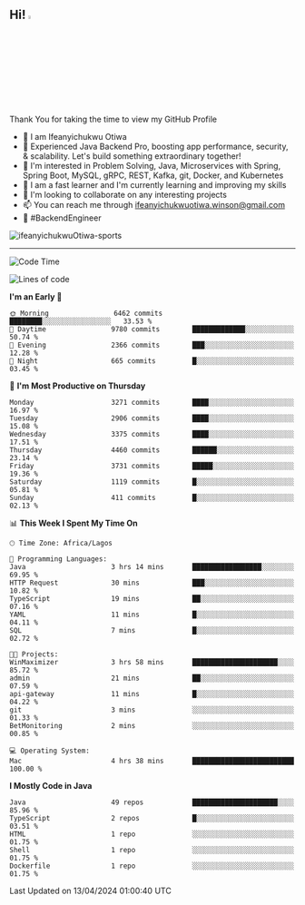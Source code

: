 <!-- BLOG-POST-LIST:START --><!-- BLOG-POST-LIST:END -->

## Hi! <img src="https://media.giphy.com/media/hvRJCLFzcasrR4ia7z/giphy.gif" width="4%"> 

Thank You for taking the time to view my GitHub Profile

- 👋 I am Ifeanyichukwu Otiwa
- 🚀 Experienced Java Backend Pro, boosting app performance, security, & scalability. Let's build something extraordinary together!
- 👀 I'm interested in Problem Solving, Java, Microservices with Spring, Spring Boot, MySQL, gRPC, REST, Kafka, git, Docker, and Kubernetes
- 🌱 I am a fast learner and I'm currently learning and improving my skills
- 💞️ I'm looking to collaborate on any interesting projects
- 📫 You can reach me through ifeanyichukwuotiwa.winson@gmail.com
- 🚀 #BackendEngineer

<p align="left" marginTop="10px"> <img src="https://komarev.com/ghpvc/?username=ifeanyichukwuOtiwa-sports&label=Profile%20views&color=0e75b6&style=for-the-badge" alt="ifeanyichukwuOtiwa-sports" /> </p>

***

<!--START_SECTION:waka-->
![Code Time](http://img.shields.io/badge/Code%20Time-2%2C382%20hrs%2046%20mins-blue)

![Lines of code](https://img.shields.io/badge/From%20Hello%20World%20I%27ve%20Written-4.7%20million%20lines%20of%20code-blue)

**I'm an Early 🐤** 

```text
🌞 Morning                6462 commits        ████████░░░░░░░░░░░░░░░░░   33.53 % 
🌆 Daytime                9780 commits        █████████████░░░░░░░░░░░░   50.74 % 
🌃 Evening                2366 commits        ███░░░░░░░░░░░░░░░░░░░░░░   12.28 % 
🌙 Night                  665 commits         █░░░░░░░░░░░░░░░░░░░░░░░░   03.45 % 
```
📅 **I'm Most Productive on Thursday** 

```text
Monday                   3271 commits        ████░░░░░░░░░░░░░░░░░░░░░   16.97 % 
Tuesday                  2906 commits        ████░░░░░░░░░░░░░░░░░░░░░   15.08 % 
Wednesday                3375 commits        ████░░░░░░░░░░░░░░░░░░░░░   17.51 % 
Thursday                 4460 commits        ██████░░░░░░░░░░░░░░░░░░░   23.14 % 
Friday                   3731 commits        █████░░░░░░░░░░░░░░░░░░░░   19.36 % 
Saturday                 1119 commits        █░░░░░░░░░░░░░░░░░░░░░░░░   05.81 % 
Sunday                   411 commits         █░░░░░░░░░░░░░░░░░░░░░░░░   02.13 % 
```


📊 **This Week I Spent My Time On** 

```text
🕑︎ Time Zone: Africa/Lagos

💬 Programming Languages: 
Java                     3 hrs 14 mins       █████████████████░░░░░░░░   69.95 % 
HTTP Request             30 mins             ███░░░░░░░░░░░░░░░░░░░░░░   10.82 % 
TypeScript               19 mins             ██░░░░░░░░░░░░░░░░░░░░░░░   07.16 % 
YAML                     11 mins             █░░░░░░░░░░░░░░░░░░░░░░░░   04.11 % 
SQL                      7 mins              █░░░░░░░░░░░░░░░░░░░░░░░░   02.72 % 

🐱‍💻 Projects: 
WinMaximizer             3 hrs 58 mins       █████████████████████░░░░   85.72 % 
admin                    21 mins             ██░░░░░░░░░░░░░░░░░░░░░░░   07.59 % 
api-gateway              11 mins             █░░░░░░░░░░░░░░░░░░░░░░░░   04.22 % 
git                      3 mins              ░░░░░░░░░░░░░░░░░░░░░░░░░   01.33 % 
BetMonitoring            2 mins              ░░░░░░░░░░░░░░░░░░░░░░░░░   00.85 % 

💻 Operating System: 
Mac                      4 hrs 38 mins       █████████████████████████   100.00 % 
```

**I Mostly Code in Java** 

```text
Java                     49 repos            █████████████████████░░░░   85.96 % 
TypeScript               2 repos             █░░░░░░░░░░░░░░░░░░░░░░░░   03.51 % 
HTML                     1 repo              ░░░░░░░░░░░░░░░░░░░░░░░░░   01.75 % 
Shell                    1 repo              ░░░░░░░░░░░░░░░░░░░░░░░░░   01.75 % 
Dockerfile               1 repo              ░░░░░░░░░░░░░░░░░░░░░░░░░   01.75 % 
```




 Last Updated on 13/04/2024 01:00:40 UTC
<!--END_SECTION:waka-->

<!--
<p align="center">
![trophy](https://github-profile-trophy.vercel.app/?username=ifeanyichukwuOtiwa-sports&theme=onedark) (https://github.com/ryo-ma/github-profile-trophy)
</p>
-->

<!---
ifeanyi-otiwa/ifeanyi-otiwa is a ✨ special ✨ repository because its `README.md` (this file) appears on your GitHub profile.
You can click the Preview link to take a look at your changes.
--->
